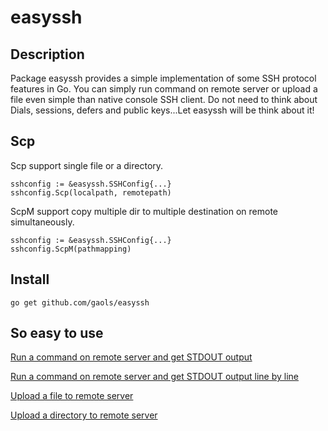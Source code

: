 # easyssh

## Description

Package easyssh provides a simple implementation of some SSH protocol features in Go.
You can simply run command on remote server or upload a file even simple than native console SSH client.
Do not need to think about Dials, sessions, defers and public keys...Let easyssh will be think about it!

## Scp

Scp support single file or a directory.

```
sshconfig := &easyssh.SSHConfig{...}
sshconfig.Scp(localpath, remotepath)
```

ScpM support copy multiple dir to multiple destination on remote simultaneously.

```
sshconfig := &easyssh.SSHConfig{...}
sshconfig.ScpM(pathmapping)
```

## Install

```
go get github.com/gaols/easyssh
```

## So easy to use

[Run a command on remote server and get STDOUT output](https://github.com/gaols/easyssh/blob/master/example/run.go)

[Run a command on remote server and get STDOUT output line by line](https://github.com/gaols/easyssh/blob/master/example/rtrun.go)

[Upload a file to remote server](https://github.com/gaols/easyssh/blob/master/example/scp.go)

[Upload a directory to remote server](https://github.com/gaols/easyssh/blob/master/example/scopy.go)
